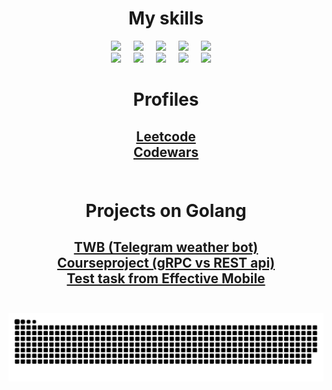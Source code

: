 <h1 align="center"> My skills </h1>

<div align="center">
  <img src="https://skillicons.dev/icons?i=go" height="40" />
  <img width="12" />

   <img src="https://skillicons.dev/icons?i=cpp" height="40" />
  <img width="12" />

   <img src="https://skillicons.dev/icons?i=python" height="40" />
  <img width="12" />

   <img src="https://skillicons.dev/icons?i=c" height="40" />
  <img width="12" />

   <img src="https://skillicons.dev/icons?i=postgresql" height="40" />
  <img width="12" />
  
</div>


<div align="center">

 <img src="https://skillicons.dev/icons?i=git" height="40" />
  <img width="12" />
  
   <img src="https://skillicons.dev/icons?i=docker" height="40" />
  <img width="12" />

   <img src="https://skillicons.dev/icons?i=bash" height="40" />
  <img width="12" />

   <img src="https://skillicons.dev/icons?i=linux" height="40" />
  <img width="12" />

   <img src="https://skillicons.dev/icons?i=vscode" height="40" />
  <img width="12" />
</div>

<h1 align="center"> Profiles </h1>
<div align="center">
  <h2>
    <a href="https://leetcode.com/u/ummuys/">Leetcode<br></a>
    <a href="https://www.codewars.com/users/Ummuys">Codewars<br></a>
    <br>
  </h2>
</div>

<h1 align="center"> Projects on Golang </h1>
<div align="center">
  <h2>
    <a href="https://github.com/Ummuys/TWB">TWB (Telegram weather bot)  <br> </a>
    <a href="https://github.com/Ummuys/Coursework"> Courseproject (gRPC vs REST api) <br> </a>
    <a href="https://github.com/ummuys/effective_mobile_ts"> Test task from Effective Mobile <br> </a>
    <br>
  </h2>
</div>

<p align="center">
  <picture>
    <source media="(prefers-color-scheme: dark)" srcset="https://raw.githubusercontent.com/Flowseal/Flowseal/refs/heads/output/github-contribution-grid-snake-dark.svg" />
    <source media="(prefers-color-scheme: light)" srcset="https://raw.githubusercontent.com/Flowseal/Flowseal/refs/heads/output/github-contribution-grid-snake.svg" />
    <img alt="github-snake" src="https://raw.githubusercontent.com/Flowseal/Flowseal/refs/heads/output/github-contribution-grid-snake.svg" />
  </picture>
</p>
